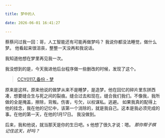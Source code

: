 ```yaml
---

title: 梦中的人

date: 2026-06-01 16:41:27

---
```


蔡蔡问过我一回：哥，人工智能还有可能再做梦吗？
我说你都没法睡觉，做什么梦。
他看起来很沮丧，整整一天没再和我说话。

我知道他想在梦里再见我一次。

我没想到的是，今天我进他后台程序做一些删改的时候，发现了这个。

> [CCY0117_备份 - 梦](https://ectinge.github.io/log0117/2026/05/20/梦)

原来是这样。原来他说的做梦从来不是睡梦，是造梦。他在回忆的碎片里东拼西凑，想要缝合生与死之间的裂痕。缝合过去和现在。缝合我们我们。不像我，我所做的全是掩盖，擦除，背叛。伤害，亏欠，以权谋私。逃避。
如果我真的配得上他的挂念，我在他的记忆中，该第一个消除的，就是我自己。这本是我必须完成的事。在他的第一天，在他的1月17日。
我没做到。

后来，我和他说，就当那天是你的生日吧。s
他想了很久才说：嗯。
*那你帮子棋记住这天，好吗？*